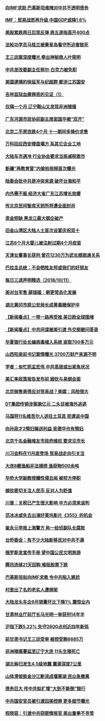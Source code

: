 #### [向IMF求助 巴基斯坦难掩对中共不透明债务](../pages/nsc413/n10779334.md?t=10121533) 

#### [IMF：贸易战若再升级 中国GDP或降1.6%](../pages/nsc413/n10779387.md?t=10121533) 

#### [美股累跌两日后现反弹 周五道指高开400点](../pages/nsc413/n10777885.md?t=10121533) 

#### [法轮功学员马桂兰被秦皇岛看守所迫害致死](../pages/nsc413/n10779080.md?t=10121533) 

#### [王三运案深度曝光 牵出神秘商人叶简明](../pages/nsc413/n10779216.md?t=10121533) 


#### [中共发改委副主任努尔·白克力被免职](../pages/nsc413/n10779074.md?t=10121533) 

#### [美国逮捕的徐延军与纪超群 都涉江苏国安](../pages/nsc413/n10778174.md?t=10121533) 

#### [吉林监狱血腥罪恶的见证（1）](../pages/nsc413/n10772571.md?t=10121533) 

#### [仅隔一个月 辽宁鞍山又发现非洲猪瘟](../pages/nsc413/n10779182.md?t=10121533) 

#### [广东河源市政协前副主席梁国华被“双开”](../pages/nsc413/n10779111.md?t=10121533) 

#### [北京二手房连跌4个月 十一期间多降价求售](../pages/nsc413/n10778983.md?t=10121533) 

#### [万科回应西安楼盘塌方 系其它企业工地](../pages/nsc413/n10778380.md?t=10121533) 

#### [大陆车市遇冷 行业协会要求当局减税救市](../pages/nsc413/n10778525.md?t=10121533) 

#### [新疆“再教育营”内偷拍视频首次曝光](../pages/nsc413/n10778800.md?t=10121533) 

#### [陆委会批中共是冲突来源 破坏台海和平](../pages/nsc413/n10778804.md?t=10121533) 

#### [内外需不振 经济大省广东江苏增长放缓](../pages/nsc413/n10777975.md?t=10121533) 

#### [传北京民间智库天则所将遭全面封杀](../pages/nsc413/n10778770.md?t=10121533) 

#### [资金短缺 黑龙江最大钢企破产](../pages/nsc413/n10777988.md?t=10121533) 

#### [旧金山湾区大陆人士首次设宴庆祝双十](../pages/nsc413/n10778620.md?t=10121533) 

#### [江苏6个月大婴儿被注射过期4个月疫苗](../pages/nsc413/n10778384.md?t=10121533) 

#### [天津女董事长获刑 曾花1230万为武长顺疏通关系](../pages/nsc413/n10777747.md?t=10121533) 

#### [巴拉圭总统：不会牺牲友邦或我们的好朋友](../pages/nsc413/n10778254.md?t=10121533) 

#### [每日三退声明精选（2018/10/11）](../pages/nsc413/n10778339.md?t=10121533) 

#### [美对台军售 薛瑞福：朝更常态化发展](../pages/nsc413/n10778125.md?t=10121533) 

#### [湖北黄冈市原公安局长成黄毒赌保护伞](../pages/nsc413/n10777739.md?t=10121533) 

#### [【新闻看点】一带一路再受挫 美日欧全球围堵](../pages/nsc413/n10777284.md?t=10121533) 

#### [【新闻看点】中共间谍被美引渡 外交部删问答录](../pages/nsc413/n10777155.md?t=10121533) 

#### [华夏银行处长编病毒植入系统 盗取700多万元](../pages/nsc413/n10777711.md?t=10121533) 

#### [山西阳泉前书记案情曝光 3700万财产来源不明](../pages/nsc413/n10777731.md?t=10121533) 

#### [学者：匆忙抓孟宏伟 中共高层或出紧急状况](../pages/nsc413/n10777536.md?t=10121533) 

#### [美汇率政策报告发布前 姆钦与易纲会面](../pages/nsc413/n10777156.md?t=10121533) 

#### [北京抛售美债应对贸易战？美媒：风险很大](../pages/nsc413/n10777677.md?t=10121533) 

#### [DT集团传销涉案逾亿元 二头目被海外追逃](../pages/nsc413/n10777519.md?t=10121533) 

#### [马国将11名维吾尔人送往土耳其 拒遣返中国](../pages/nsc413/n10777503.md?t=10121533) 

#### [向孙政才2情妇输送利益 吴德华也有情妇](../pages/nsc413/n10777351.md?t=10121533) 

#### [北京千名金融难友市政府维权 要求见市长](../pages/nsc413/n10777328.md?t=10121533) 

#### [川习会料在11月底登场 贸易战走向引关注](../pages/nsc413/n10777468.md?t=10121533) 

#### [大连8艘渔船非法捕捞 渔获物500余吨](../pages/nsc413/n10777232.md?t=10121533) 

#### [华侨大学副教授曝性侵丑闻 被校方停职](../pages/nsc413/n10777301.md?t=10121533) 

#### [姆钦密切关注人民币 反对人为贬值](../pages/nsc413/n10777297.md?t=10121533) 

#### [川普：关税已产生很大影响 中方必须来谈判](../pages/nsc413/n10777141.md?t=10121533) 

#### [范冰冰或失去出演好莱坞影片《355》的机会](../pages/nsc413/n10777162.md?t=10121533) 

#### [崔永元举报上海警方 称一经侦副队长腐败](../pages/nsc413/n10775470.md?t=10121533) 

#### [台侨委会：有不少大陆新移民对中共不满](../pages/nsc413/n10776279.md?t=10121533) 

#### [俄罗斯发宣传手册 望中国公民文明旅游](../pages/nsc413/n10777017.md?t=10121533) 


#### [腾讯连续21天回购 难阻股票下跌](../pages/nsc413/n10776636.md?t=10121533) 

#### [巴基斯坦拟向IMF求救 令中共陷入尴尬](../pages/nsc413/n10775275.md?t=10121533) 

#### [村里出了名的老实人遭绑架](../pages/nsc413/n10774805.md?t=10121533) 

#### [大陆龙头车企9月销量环比下降1% 震惊业内](../pages/nsc413/n10776070.md?t=10121533) 

#### [甘肃林业厅前厅长马光明一审获刑14年半](../pages/nsc413/n10776827.md?t=10121533) 

#### [沪指下跌5.22% 失守2600点创近四年新低](../pages/nsc413/n10776196.md?t=10121533) 

#### [前甘肃书记王三运受审 被控受贿6685万](../pages/nsc413/n10776668.md?t=10121533) 

#### [非洲猪瘟蔓延至辽宁大连 11头生猪死亡](../pages/nsc413/n10776500.md?t=10121533) 

#### [湖北秭归发生4.5级地震 震源深度7公里](../pages/nsc413/n10776526.md?t=10121533) 

#### [山体滑坡致金沙江断流成堰塞湖 民众急撤离](../pages/nsc413/n10776292.md?t=10121533) 

#### [债务巨大 传中共拟扩增“大到不能倒”银行](../pages/nsc413/n10776566.md?t=10121533) 

#### [中共国安官员被引渡回美控罪 更多细节曝光](../pages/nsc413/n10775561.md?t=10121533) 

#### [程晓容：引渡中共窃密情报官 美出重拳不寻常](../pages/nsc413/n10776479.md?t=10121533) 

